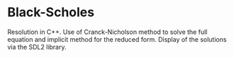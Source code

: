 # Black-Scholes
Resolution in C++. Use of Cranck-Nicholson method to solve the full equation and implicit method for the reduced form. Display of the solutions via the SDL2 library.  
